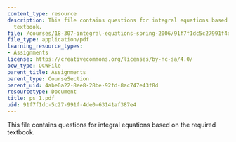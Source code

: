```yaml
---
content_type: resource
description: This file contains questions for integral equations based on the required
  textbook.
file: /courses/18-307-integral-equations-spring-2006/91f7f1dc5c27991f4de063141af387e4_ps_1.pdf
file_type: application/pdf
learning_resource_types:
- Assignments
license: https://creativecommons.org/licenses/by-nc-sa/4.0/
ocw_type: OCWFile
parent_title: Assignments
parent_type: CourseSection
parent_uid: 4abe0a22-8ee8-28be-92fd-8ac747e43f8d
resourcetype: Document
title: ps_1.pdf
uid: 91f7f1dc-5c27-991f-4de0-63141af387e4
---
```

This file contains questions for integral equations based on the required textbook.